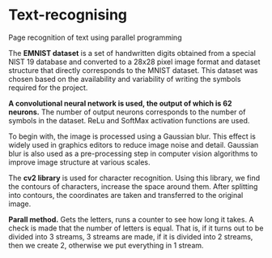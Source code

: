 # Text-recognising
Page recognition of text using parallel programming


The **EMNIST dataset** is a set of handwritten digits obtained from a special NIST 19 database and converted to a 28x28 pixel 
image format and dataset structure that directly corresponds to the MNIST dataset. 
This dataset was chosen based on the availability and variability of writing the symbols required for the project.

**A convolutional neural network is used, the output of which is 62 neurons.** 
The number of output neurons corresponds to the number of symbols in the dataset. 
ReLu and SoftMax activation functions are used.

To begin with, the image is processed using a Gaussian blur. This effect is widely used in graphics editors to reduce image noise and detail. 
Gaussian blur is also used as a pre-processing step in computer vision algorithms to improve image structure at various scales.

The **cv2 library** is used for character recognition. Using this library, we find the contours of characters, increase the space around them. 
After splitting into contours, the coordinates are taken and transferred to the original image.

**Parall method.** Gets the letters, runs a counter to see how long it takes. 
A check is made that the number of letters is equal. That is, if it turns out to be divided into 3 streams, 3 streams are made, 
if it is divided into 2 streams, then we create 2, otherwise we put everything in 1 stream.
